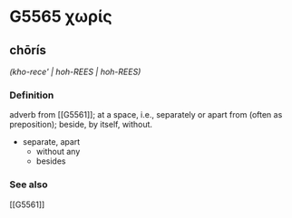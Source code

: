 # G5565 χωρίς

## chōrís

_(kho-rece' | hoh-REES | hoh-REES)_

### Definition

adverb from [[G5561]]; at a space, i.e., separately or apart from (often as preposition); beside, by itself, without.

- separate, apart
  - without any
  - besides

### See also

[[G5561]]

